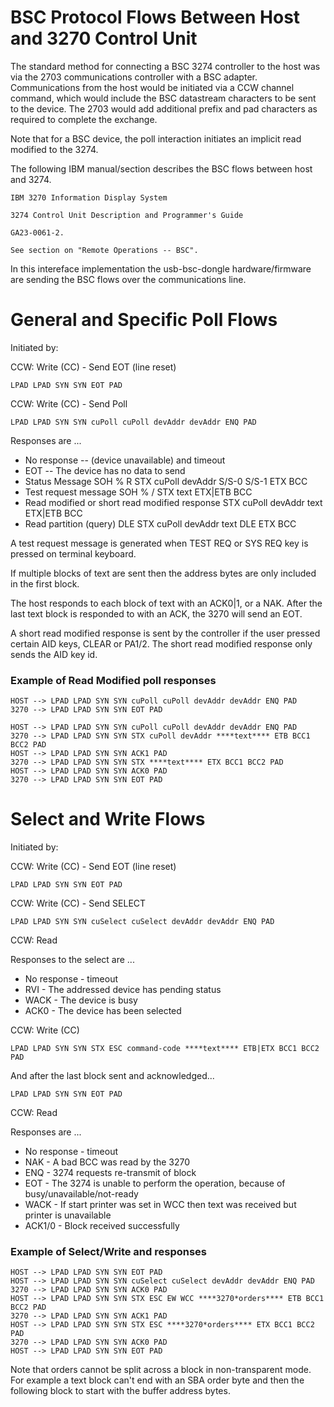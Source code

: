 BSC Protocol Flows Between Host and 3270 Control Unit
=====================================================

The standard method for connecting a BSC 3274 controller to the host was via the 2703
communications controller with a BSC adapter. Communications from the host would be
initiated via a CCW channel command, which would include the BSC datastream
characters to be sent to the device. The 2703 would add additional prefix and pad
characters as required to complete the exchange.

Note that for a BSC device, the poll interaction initiates an implicit read modified
to the 3274.

The following IBM manual/section describes the BSC flows between host and 3274.

```
IBM 3270 Information Display System

3274 Control Unit Description and Programmer's Guide

GA23-0061-2.

See section on "Remote Operations -- BSC".
```

In this intereface implementation the usb-bsc-dongle hardware/firmware are sending the BSC flows over the communications line.

General and Specific Poll Flows
===============================


Initiated by:

CCW: Write (CC) - Send EOT (line reset)

`LPAD LPAD SYN SYN EOT PAD`

CCW: Write (CC) - Send Poll

`LPAD LPAD SYN SYN cuPoll cuPoll devAddr devAddr ENQ PAD`

Responses are ...

* No response -- (device unavailable) and timeout
* EOT -- The device has no data to send
* Status Message
  SOH % R STX cuPoll devAddr S/S-0 S/S-1 ETX BCC
* Test request message
  SOH % / STX text ETX|ETB BCC
* Read modified or short read modified response
  STX cuPoll devAddr text ETX|ETB BCC
* Read partition (query)
  DLE STX cuPoll devAddr text DLE ETX BCC

A test request message is generated  when TEST REQ or SYS REQ key is pressed
on terminal keyboard.

If multiple blocks of text are sent then the address bytes are only included in
the first block.

The host responds to each block of text with an ACK0|1, or a NAK. After the last
text block is responded to with an ACK, the 3270 will send an EOT.

A short read modified response is sent by the controller if the user pressed certain
AID keys, CLEAR or PA1/2. The short read modified response only sends the AID key id.

### Example of Read Modified poll responses

```
HOST --> LPAD LPAD SYN SYN cuPoll cuPoll devAddr devAddr ENQ PAD
3270 --> LPAD LPAD SYN SYN EOT PAD

HOST --> LPAD LPAD SYN SYN cuPoll cuPoll devAddr devAddr ENQ PAD
3270 --> LPAD LPAD SYN SYN STX cuPoll devAddr ****text**** ETB BCC1 BCC2 PAD
HOST --> LPAD LPAD SYN SYN ACK1 PAD
3270 --> LPAD LPAD SYN SYN STX ****text**** ETX BCC1 BCC2 PAD
HOST --> LPAD LPAD SYN SYN ACK0 PAD
3270 --> LPAD LPAD SYN SYN EOT PAD
```

Select and Write Flows
======================

Initiated by:

CCW: Write (CC) - Send EOT (line reset)

`LPAD LPAD SYN SYN EOT PAD`

CCW: Write (CC) - Send SELECT

`LPAD LPAD SYN SYN cuSelect cuSelect devAddr devAddr ENQ PAD`

CCW: Read

Responses to the select are ...

* No response - timeout
* RVI - The addressed device has pending status
* WACK - The device is busy
* ACK0 - The device has been selected

CCW: Write (CC)

`LPAD LPAD SYN SYN STX ESC command-code ****text**** ETB|ETX BCC1 BCC2 PAD`

And after the last block sent and acknowledged...

`LPAD LPAD SYN SYN EOT PAD`

CCW: Read

Responses are ...

* No response - timeout
* NAK - A bad BCC was read by the 3270
* ENQ - 3274 requests re-transmit of block
* EOT - The 3274 is unable to perform the operation, because of busy/unavailable/not-ready
* WACK - If start printer was set in WCC then text was received but printer is unavailable
* ACK1/0 - Block received successfully

### Example of Select/Write and responses

```
HOST --> LPAD LPAD SYN SYN EOT PAD
HOST --> LPAD LPAD SYN SYN cuSelect cuSelect devAddr devAddr ENQ PAD
3270 --> LPAD LPAD SYN SYN ACK0 PAD
HOST --> LPAD LPAD SYN SYN STX ESC EW WCC ****3270*orders**** ETB BCC1 BCC2 PAD
3270 --> LPAD LPAD SYN SYN ACK1 PAD
HOST --> LPAD LPAD SYN SYN STX ESC ****3270*orders**** ETX BCC1 BCC2 PAD
3270 --> LPAD LPAD SYN SYN ACK0 PAD
HOST --> LPAD LPAD SYN SYN EOT PAD
```

Note that orders cannot be split across a block in non-transparent mode. For example a text block can't
end with an SBA order byte and then the following block to start with the buffer address bytes.


